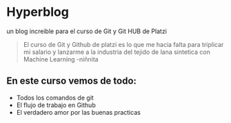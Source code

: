 # Hyperblog
un blog increible para el curso de Git y Git HUB de Platzi
> El curso de Git y Github de platzi es lo que me hacia falta para triplicar mi salario y lanzarme a la industria del tejido de lana sintetica con Machine Learning
>-niñnita

## En este curso vemos de todo:
* Todos los comandos de git
* El flujo de trabajo en Github
* El verdadero amor por las buenas practicas
